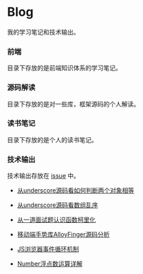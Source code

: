 # Blog

我的学习笔记和技术输出。

### 前端

目录下存放的是前端知识体系的学习笔记。

### 源码解读

目录下存放的是对一些库，框架源码的个人解读。

### 读书笔记

目录下存放的是个人的读书笔记。

### 技术输出

技术输出存放在 [issue](https://github.com/webproblem/Blog/issues) 中。 

* [从underscore源码看如何判断两个对象相等](https://github.com/webproblem/Blog/issues/10)

* [从underscore源码看数组乱序](https://github.com/webproblem/Blog/issues/7)

* [从一道面试题认识函数柯里化](https://github.com/webproblem/Blog/issues/4)

* [移动端手势库AlloyFinger源码分析](https://github.com/webproblem/Blog/issues/3)

* [JS浏览器事件循环机制](https://github.com/webproblem/Blog/issues/2)

* [Number浮点数运算详解](https://github.com/webproblem/Blog/issues/1)